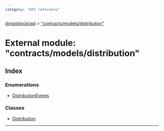 ```yaml
---
category: "API reference"
---
```



[@rigoblock/api](../1.quick_start.md) > ["contracts/models/distribution"](../modules/_contracts_models_distribution_.md)

# External module: "contracts/models/distribution"

## Index

### Enumerations

* [DistributionEvents](../enums/_contracts_models_distribution_.distributionevents.md)

### Classes

* [Distribution](../classes/_contracts_models_distribution_.distribution.md)

---

